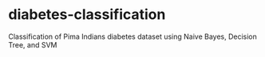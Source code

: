 # diabetes-classification
Classification of Pima Indians diabetes dataset using Naive Bayes, Decision Tree, and SVM
